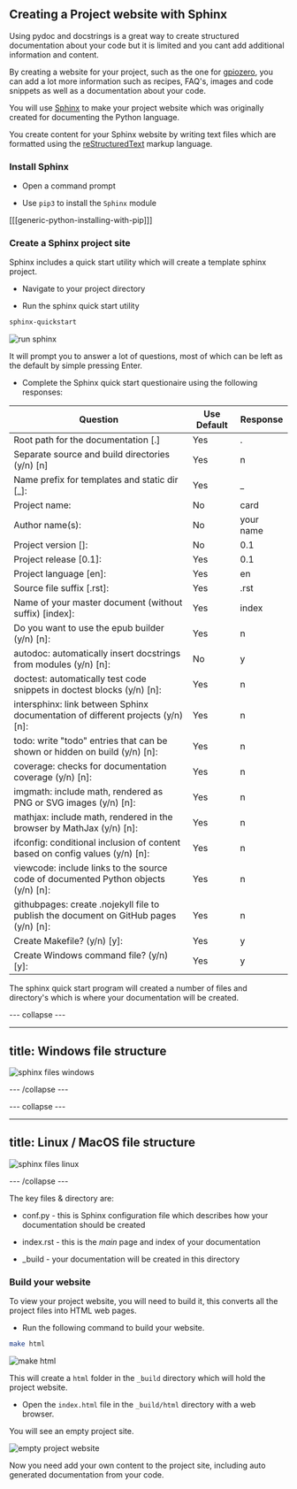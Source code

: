 ## Creating a Project website with Sphinx

Using pydoc and docstrings is a great way to create structured documentation about your code but it is limited and you cant add additional information and content.

By creating a website for your project, such as the one for [gpiozero](https://gpiozero.readthedocs.io), you can add a lot more information such as recipes, FAQ's, images and code snippets as well as a documentation about your code.

You will use [Sphinx](http://www.sphinx-doc.org) to make your project website which was originally created for documenting the Python language.

You create content for your Sphinx website by writing text files which are formatted using the [reStructuredText](http://docutils.sourceforge.net/rst.html) markup language.

### Install Sphinx

+ Open a command prompt

+ Use `pip3` to install the `Sphinx` module

[[[generic-python-installing-with-pip]]]

### Create a Sphinx project site

Sphinx includes a quick start utility which will create a template sphinx project. 

+ Navigate to your project directory

+ Run the sphinx quick start utility

```bash
sphinx-quickstart
```

![run sphinx](images/run_sphinx.PNG)

It will prompt you to answer a lot of questions, most of which can be left as the default by simple pressing Enter.

+ Complete the Sphinx quick start questionaire using the following responses:

| Question | Use Default | Response 
| - | - | - |
| Root path for the documentation [.] | Yes | . |
| Separate source and build directories (y/n) [n] | Yes | n |
| Name prefix for templates and static dir [_]: | Yes | _ |
| Project name:  | No | card |
| Author name(s): | No | your name |
| Project version []:| No | 0.1 |
| Project release [0.1]: | Yes | 0.1 |
| Project language [en]: | Yes | en |
| Source file suffix [.rst]: | Yes | .rst |
| Name of your master document (without suffix) [index]: | Yes | index |
| Do you want to use the epub builder (y/n) [n]: | Yes | n |
| autodoc: automatically insert docstrings from modules (y/n) [n]: | No | y |
| doctest: automatically test code snippets in doctest blocks (y/n) [n]: | Yes | n |
| intersphinx: link between Sphinx documentation of different projects (y/n) [n]: | Yes | n |
| todo: write "todo" entries that can be shown or hidden on build (y/n) [n]: | Yes | n |
| coverage: checks for documentation coverage (y/n) [n]: | Yes | n |
| imgmath: include math, rendered as PNG or SVG images (y/n) [n]: | Yes | n |
| mathjax: include math, rendered in the browser by MathJax (y/n) [n]: | Yes | n |
| ifconfig: conditional inclusion of content based on config values (y/n) [n]: | Yes | n |
| viewcode: include links to the source code of documented Python objects (y/n) [n]: | Yes | n |
| githubpages: create .nojekyll file to publish the document on GitHub pages (y/n) [n]: | Yes | n |
| Create Makefile? (y/n) [y]: | Yes | y |
| Create Windows command file? (y/n) [y]: | Yes | y |

The sphinx quick start program will created a number of files and directory's which is where your documentation will be created.

--- collapse ---

---
title: Windows file structure
---

![sphinx files windows](images/sphinx_files_windows.PNG)

--- /collapse ---

--- collapse ---

---
title: Linux / MacOS file structure
---

![sphinx files linux](images/sphinx_files_linux.PNG)

--- /collapse ---

The key files & directory are:

+ conf.py - this is Sphinx configuration file which describes how your documentation should be created

+ index.rst - this is the *main* page and index of your documentation

+ _build - your documentation will be created in this directory

### Build your website

To view your project website, you will need to build it, this converts all the project files into HTML web pages.

+ Run the following command to build your website.

```bash
make html
```

![make html](images/build_make_html.PNG)

This will create a `html` folder in the `_build` directory which will hold the project website.

+ Open the `index.html` file in the `_build/html` directory with a web browser.

You will see an empty project site.

![empty project website ](images/empty_project_website.PNG)

Now you need add your own content to the project site, including auto generated documentation from your code.